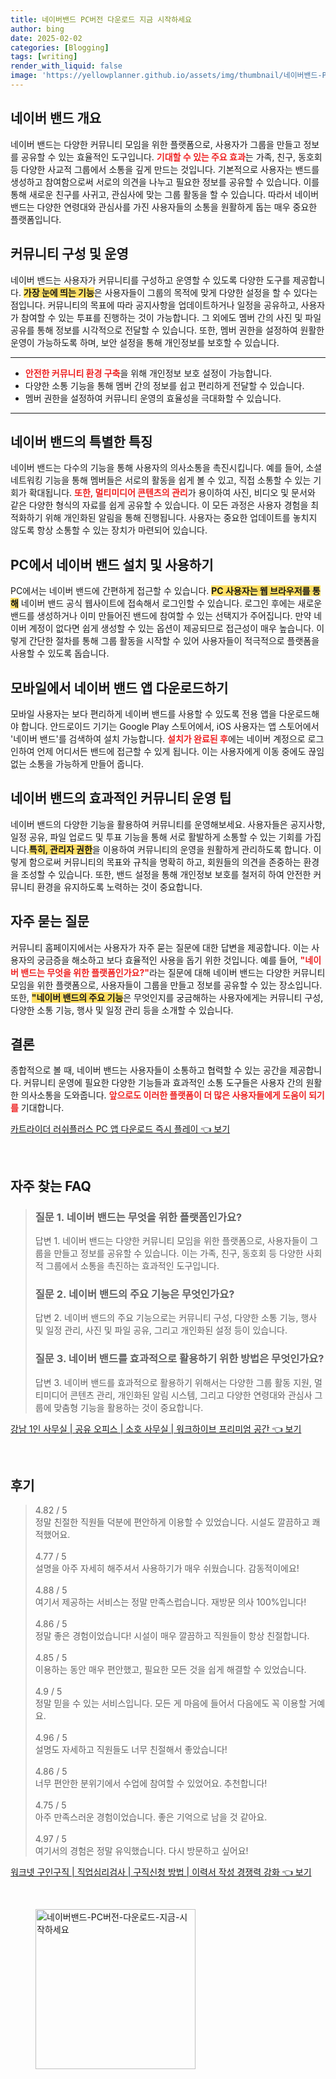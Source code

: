 ```yaml
---
title: 네이버밴드 PC버전 다운로드 지금 시작하세요
author: bing
date: 2025-02-02
categories: [Blogging]
tags: [writing]
render_with_liquid: false
image: 'https://yellowplanner.github.io/assets/img/thumbnail/네이버밴드-PC버전-다운로드-지금-시작하세요.webp'
---
```



<h2 id='네이버밴드개요'>네이버 밴드 개요</h2>

<p>네이버 밴드는 다양한 커뮤니티 모임을 위한 플랫폼으로, 사용자가 그룹을 만들고 정보를 공유할 수 있는 효율적인 도구입니다. <b><span style="color: #ee2323;">기대할 수 있는 주요 효과</span></b>는 가족, 친구, 동호회 등 다양한 사교적 그룹에서 소통을 깊게 만드는 것입니다. 기본적으로 사용자는 밴드를 생성하고 참여함으로써 서로의 의견을 나누고 필요한 정보를 공유할 수 있습니다. 이를 통해 새로운 친구를 사귀고, 관심사에 맞는 그룹 활동을 할 수 있습니다. 따라서 네이버 밴드는 다양한 연령대와 관심사를 가진 사용자들의 소통을 원활하게 돕는 매우 중요한 플랫폼입니다.</p>

<h2 id='커뮤니티구성'>커뮤니티 구성 및 운영</h2>

<p>네이버 밴드는 사용자가 커뮤니티를 구성하고 운영할 수 있도록 다양한 도구를 제공합니다. <b><span style="background-color: #ffe066;">가장 눈에 띄는 기능</span></b>은 사용자들이 그룹의 목적에 맞게 다양한 설정을 할 수 있다는 점입니다. 커뮤니티의 목표에 따라 공지사항을 업데이트하거나 일정을 공유하고, 사용자가 참여할 수 있는 투표를 진행하는 것이 가능합니다. 그 외에도 멤버 간의 사진 및 파일 공유를 통해 정보를 시각적으로 전달할 수 있습니다. 또한, 멤버 권한을 설정하여 원활한 운영이 가능하도록 하며, 보안 설정을 통해 개인정보를 보호할 수 있습니다.</p>

<hr />

<ul>
    <li><b><span style="color: #ee2323;">안전한 커뮤니티 환경 구축</span></b>을 위해 개인정보 보호 설정이 가능합니다.</li>
    <li>다양한 소통 기능을 통해 멤버 간의 정보를 쉽고 편리하게 전달할 수 있습니다.</li>
    <li>멤버 권한을 설정하여 커뮤니티 운영의 효율성을 극대화할 수 있습니다.</li>
</ul>

<hr />

<h2 id='네이버밴드특징'>네이버 밴드의 특별한 특징</h2>

<p>네이버 밴드는 다수의 기능을 통해 사용자의 의사소통을 촉진시킵니다. 예를 들어, 소셜 네트워킹 기능을 통해 멤버들은 서로의 활동을 쉽게 볼 수 있고, 직접 소통할 수 있는 기회가 확대됩니다. <b><span style="color: #ee2323;">또한, 멀티미디어 콘텐츠의 관리</span></b>가 용이하여 사진, 비디오 및 문서와 같은 다양한 형식의 자료를 쉽게 공유할 수 있습니다. 이 모든 과정은 사용자 경험을 최적화하기 위해 개인화된 알림을 통해 진행됩니다. 사용자는 중요한 업데이트를 놓치지 않도록 항상 소통할 수 있는 장치가 마련되어 있습니다.</p>

<h2 id='PC밴드사용'>PC에서 네이버 밴드 설치 및 사용하기</h2>

<p>PC에서는 네이버 밴드에 간편하게 접근할 수 있습니다. <b><span style="background-color: #ffe066;">PC 사용자는 웹 브라우저를 통해</span></b> 네이버 밴드 공식 웹사이트에 접속해서 로그인할 수 있습니다. 로그인 후에는 새로운 밴드를 생성하거나 이미 만들어진 밴드에 참여할 수 있는 선택지가 주어집니다. 만약 네이버 계정이 없다면 쉽게 생성할 수 있는 옵션이 제공되므로 접근성이 매우 높습니다. 이렇게 간단한 절차를 통해 그룹 활동을 시작할 수 있어 사용자들이 적극적으로 플랫폼을 사용할 수 있도록 돕습니다.</p>

<h2 id='모바일밴드사용'>모바일에서 네이버 밴드 앱 다운로드하기</h2>

<p>모바일 사용자는 보다 편리하게 네이버 밴드를 사용할 수 있도록 전용 앱을 다운로드해야 합니다. 안드로이드 기기는 Google Play 스토어에서, iOS 사용자는 앱 스토어에서 '네이버 밴드'를 검색하여 설치 가능합니다. <b><span style="color: #ee2323;">설치가 완료된 후</span></b>에는 네이버 계정으로 로그인하여 언제 어디서든 밴드에 접근할 수 있게 됩니다. 이는 사용자에게 이동 중에도 끊임없는 소통을 가능하게 만들어 줍니다.</p>

<h2 id='커뮤니티운영팁'>네이버 밴드의 효과적인 커뮤니티 운영 팁</h2>

<p>네이버 밴드의 다양한 기능을 활용하여 커뮤니티를 운영해보세요. 사용자들은 공지사항, 일정 공유, 파일 업로드 및 투표 기능을 통해 서로 활발하게 소통할 수 있는 기회를 가집니다.<b><span style="background-color: #ffe066;">특히, 관리자 권한</span></b>을 이용하여 커뮤니티의 운영을 원활하게 관리하도록 합니다. 이렇게 함으로써 커뮤니티의 목표와 규칙을 명확히 하고, 회원들의 의견을 존중하는 환경을 조성할 수 있습니다. 또한, 밴드 설정을 통해 개인정보 보호를 철저히 하여 안전한 커뮤니티 환경을 유지하도록 노력하는 것이 중요합니다.</p>

<h2 id='자주묻는질문'>자주 묻는 질문</h2>

<p>커뮤니티 홈페이지에서는 사용자가 자주 묻는 질문에 대한 답변을 제공합니다. 이는 사용자의 궁금증을 해소하고 보다 효율적인 사용을 돕기 위한 것입니다. 예를 들어, <b><span style="color: #ee2323;">"네이버 밴드는 무엇을 위한 플랫폼인가요?"</span></b>라는 질문에 대해 네이버 밴드는 다양한 커뮤니티 모임을 위한 플랫폼으로, 사용자들이 그룹을 만들고 정보를 공유할 수 있는 장소입니다. 또한, <b><span style="background-color: #ffe066;">"네이버 밴드의 주요 기능</span></b>은 무엇인지를 궁금해하는 사용자에게는 커뮤니티 구성, 다양한 소통 기능, 행사 및 일정 관리 등을 소개할 수 있습니다.</p>

<h2 id='결론'>결론</h2>

<p>종합적으로 볼 때, 네이버 밴드는 사용자들이 소통하고 협력할 수 있는 공간을 제공합니다. 커뮤니티 운영에 필요한 다양한 기능들과 효과적인 소통 도구들은 사용자 간의 원활한 의사소통을 도와줍니다. <b><span style="color: #ee2323;">앞으로도 이러한 플랫폼이 더 많은 사용자들에게 도움이 되기를</span></b> 기대합니다.</p>


<p><a class="click-button" title="카트라이더 러쉬플러스 PC 앱 다운로드 즉시 플레이" href="https://yellowplanner.github.io/posts/%EC%B9%B4%ED%8A%B8%EB%9D%BC%EC%9D%B4%EB%8D%94-%EB%9F%AC%EC%89%AC%ED%94%8C%EB%9F%AC%EC%8A%A4-PC-%EC%95%B1-%EB%8B%A4%EC%9A%B4%EB%A1%9C%EB%93%9C-%EC%A6%89%EC%8B%9C-%ED%94%8C%EB%A0%88%EC%9D%B4/" rel="dofollow">카트라이더 러쉬플러스 PC 앱 다운로드 즉시 플레이 👈 보기</a></p><br>
<h2 id='자주_찾는_FAQ'>자주 찾는 FAQ</h2>
<div itemscope="" itemtype="https://schema.org/FAQPage"> 
<blockquote> 
<div itemscope="" itemprop="mainEntity" itemtype="https://schema.org/Question"> 
<h3 itemprop="name">질문 1. 네이버 밴드는 무엇을 위한 플랫폼인가요?</h3> 
<div itemscope="" itemprop="acceptedAnswer" itemtype="https://schema.org/Answer"> 
<span itemprop="text"> 
<p>답변 1. 네이버 밴드는 다양한 커뮤니티 모임을 위한 플랫폼으로, 사용자들이 그룹을 만들고 정보를 공유할 수 있습니다. 이는 가족, 친구, 동호회 등 다양한 사회적 그룹에서 소통을 촉진하는 효과적인 도구입니다.</p> 
</span> 
</div> 
</div> 
<div itemscope="" itemprop="mainEntity" itemtype="https://schema.org/Question"> 
<h3 itemprop="name">질문 2. 네이버 밴드의 주요 기능은 무엇인가요?</h3> 
<div itemscope="" itemprop="acceptedAnswer" itemtype="https://schema.org/Answer"> 
<span itemprop="text"> 
<p>답변 2. 네이버 밴드의 주요 기능으로는 커뮤니티 구성, 다양한 소통 기능, 행사 및 일정 관리, 사진 및 파일 공유, 그리고 개인화된 설정 등이 있습니다.</p> 
</span> 
</div> 
</div> 
<div itemscope="" itemprop="mainEntity" itemtype="https://schema.org/Question"> 
<h3 itemprop="name">질문 3. 네이버 밴드를 효과적으로 활용하기 위한 방법은 무엇인가요?</h3> 
<div itemscope="" itemprop="acceptedAnswer" itemtype="https://schema.org/Answer"> 
<span itemprop="text"> 
<p>답변 3. 네이버 밴드를 효과적으로 활용하기 위해서는 다양한 그룹 활동 지원, 멀티미디어 콘텐츠 관리, 개인화된 알림 시스템, 그리고 다양한 연령대와 관심사 그룹에 맞춤형 기능을 활용하는 것이 중요합니다.</p> 
</span> 
</div> 
</div> 
</blockquote> 
</div>
<p><a class="click-button" title="강남 1인 사무실 | 공유 오피스 | 소호 사무실 | 워크하이브 프리미엄 공간" href="https://yellowplanner.github.io/posts/%EA%B0%95%EB%82%A8-1%EC%9D%B8-%EC%82%AC%EB%AC%B4%EC%8B%A4-%EA%B3%B5%EC%9C%A0-%EC%98%A4%ED%94%BC%EC%8A%A4-%EC%86%8C%ED%98%B8-%EC%82%AC%EB%AC%B4%EC%8B%A4-%EC%9B%8C%ED%81%AC%ED%95%98%EC%9D%B4%EB%B8%8C-%ED%94%84%EB%A6%AC%EB%AF%B8%EC%97%84-%EA%B3%B5%EA%B0%84/" rel="dofollow">강남 1인 사무실 | 공유 오피스 | 소호 사무실 | 워크하이브 프리미엄 공간 👈 보기</a></p><br>
<h2 id='후기'>후기</h2>
<div itemscope itemtype="https://schema.org/Product">
  <blockquote>
  <div itemprop="review" itemscope itemtype="https://schema.org/Review">
      <div itemprop="reviewRating" itemscope itemtype="https://schema.org/Rating"> <span itemprop="ratingValue">4.82</span> / <span itemprop="bestRating">5</span> </div>
      <span itemprop="reviewBody">정말 친절한 직원들 덕분에 편안하게 이용할 수 있었습니다. 시설도 깔끔하고 쾌적했어요.</span>
  </div>
  <br>
  <div itemprop="review" itemscope itemtype="https://schema.org/Review">
      <div itemprop="reviewRating" itemscope itemtype="https://schema.org/Rating"> <span itemprop="ratingValue">4.77</span> / <span itemprop="bestRating">5</span> </div>
      <span itemprop="reviewBody">설명을 아주 자세히 해주셔서 사용하기가 매우 쉬웠습니다. 감동적이에요!</span>
  </div>
  <br>
  <div itemprop="review" itemscope itemtype="https://schema.org/Review">
      <div itemprop="reviewRating" itemscope itemtype="https://schema.org/Rating"> <span itemprop="ratingValue">4.88</span> / <span itemprop="bestRating">5</span> </div>
      <span itemprop="reviewBody">여기서 제공하는 서비스는 정말 만족스럽습니다. 재방문 의사 100%입니다!</span>
  </div>
  <br>
  <div itemprop="review" itemscope itemtype="https://schema.org/Review">
      <div itemprop="reviewRating" itemscope itemtype="https://schema.org/Rating"> <span itemprop="ratingValue">4.86</span> / <span itemprop="bestRating">5</span> </div>
      <span itemprop="reviewBody">정말 좋은 경험이었습니다! 시설이 매우 깔끔하고 직원들이 항상 친절합니다.</span>
  </div>
  <br>
  <div itemprop="review" itemscope itemtype="https://schema.org/Review">
      <div itemprop="reviewRating" itemscope itemtype="https://schema.org/Rating"> <span itemprop="ratingValue">4.85</span> / <span itemprop="bestRating">5</span> </div>
      <span itemprop="reviewBody">이용하는 동안 매우 편안했고, 필요한 모든 것을 쉽게 해결할 수 있었습니다.</span>
  </div>
  <br>
  <div itemprop="review" itemscope itemtype="https://schema.org/Review">
      <div itemprop="reviewRating" itemscope itemtype="https://schema.org/Rating"> <span itemprop="ratingValue">4.9</span> / <span itemprop="bestRating">5</span> </div>
      <span itemprop="reviewBody">정말 믿을 수 있는 서비스입니다. 모든 게 마음에 들어서 다음에도 꼭 이용할 거예요.</span>
  </div>
  <br>
  <div itemprop="review" itemscope itemtype="https://schema.org/Review">
      <div itemprop="reviewRating" itemscope itemtype="https://schema.org/Rating"> <span itemprop="ratingValue">4.96</span> / <span itemprop="bestRating">5</span> </div>
      <span itemprop="reviewBody">설명도 자세하고 직원들도 너무 친절해서 좋았습니다!</span>
  </div>
  <br>
  <div itemprop="review" itemscope itemtype="https://schema.org/Review">
      <div itemprop="reviewRating" itemscope itemtype="https://schema.org/Rating"> <span itemprop="ratingValue">4.86</span> / <span itemprop="bestRating">5</span> </div>
      <span itemprop="reviewBody">너무 편안한 분위기에서 수업에 참여할 수 있었어요. 추천합니다!</span>
  </div>
  <br>
  <div itemprop="review" itemscope itemtype="https://schema.org/Review">
      <div itemprop="reviewRating" itemscope itemtype="https://schema.org/Rating"> <span itemprop="ratingValue">4.75</span> / <span itemprop="bestRating">5</span> </div>
      <span itemprop="reviewBody">아주 만족스러운 경험이었습니다. 좋은 기억으로 남을 것 같아요.</span>
  </div>
  <br>
  <div itemprop="review" itemscope itemtype="https://schema.org/Review">
      <div itemprop="reviewRating" itemscope itemtype="https://schema.org/Rating"> <span itemprop="ratingValue">4.97</span> / <span itemprop="bestRating">5</span> </div>
      <span itemprop="reviewBody">여기서의 경험은 정말 유익했습니다. 다시 방문하고 싶어요!</span>
  </div>
  </blockquote>
</div>
<p><a class="click-button" title="워크넷 구인구직 | 직업심리검사 | 구직신청 방법 | 이력서 작성 경쟁력 강화" href="https://yellowplanner.github.io/posts/%EC%9B%8C%ED%81%AC%EB%84%B7-%EA%B5%AC%EC%9D%B8%EA%B5%AC%EC%A7%81-%EC%A7%81%EC%97%85%EC%8B%AC%EB%A6%AC%EA%B2%80%EC%82%AC-%EA%B5%AC%EC%A7%81%EC%8B%A0%EC%B2%AD-%EB%B0%A9%EB%B2%95-%EC%9D%B4%EB%A0%A5%EC%84%9C-%EC%9E%91%EC%84%B1-%EA%B2%BD%EC%9F%81%EB%A0%A5-%EA%B0%95%ED%99%94/" rel="dofollow">워크넷 구인구직 | 직업심리검사 | 구직신청 방법 | 이력서 작성 경쟁력 강화 👈 보기</a></p><br>
<figure class="image"><img src="https://yellowplanner.github.io/assets/img/thumbnail/네이버밴드-PC버전-다운로드-지금-시작하세요.webp" alt="네이버밴드-PC버전-다운로드-지금-시작하세요" width="256" height="256"></figure>